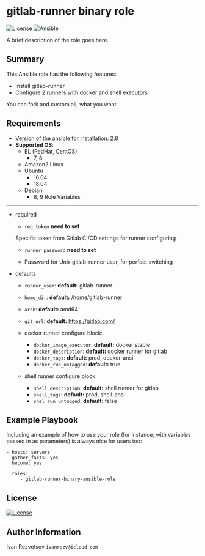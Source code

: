 gitlab-runner binary role
=========
[![License](https://img.shields.io/badge/license-Apache-green.svg?style=flat)](https://raw.githubusercontent.com/lean-delivery/ansible-role-gitlab-runner/master/LICENSE)
![Ansible](https://img.shields.io/badge/dynamic/json.svg?label=min_ansible_version&url=https%3A%2F%2Fgalaxy.ansible.com%2Fapi%2Fv1%2Froles%2F29089%2F&query=$.min_ansible_version)

A brief description of the role goes here.
## Summary

This Ansible role has the following features:

 - Install gitlab-runner
 - Configure 2 runners with docker and shell executors

You can fork and custom all, what you want

Requirements
------------

- Version of the ansible for installation: 2.8
 - **Supported OS**:
   - EL (RedHat, CentOS)
     - 7, 8
   - Amazon2 Linux
   - Ubuntu
     - 16.04
     - 18.04
   - Debian
     - 8, 9
Role Variables
--------------

- required
  - `reg_token`  **need to set**

  Specific token from Gitlab CI/CD settings for runner configuring
  - `runner_password`  **need to set**

  - Password for Unix gitlab-runner user, for perfect switching

- defaults

  - `runner_user`: **default:** gitlab-runner
  - `home_dir`: **default:** /home/gitlab-runner
  - `arch`: **default:** amd64
  - `git_url`: **default:** https://gitlab.com/


  - docker runner configure block:
    - `docker_image_executor`: **default:**  docker:stable
    - `docker_description`: **default:**  docker runner for gitlab
    - `docker_tags`: **default:**  prod, docker-ansi
    - `docker_run_untagged`: **default:**  true


  - shell runner configure block:
    - `shell_description`: **default:**  shell runner for gitlab
    - `shell_tags`: **default:**  prod, shell-ansi
    - `shel_run_untagged`: **default:**  false



Example Playbook
----------------

Including an example of how to use your role (for instance, with variables passed in as parameters) is always nice for users too:

    - hosts: servers
      gather_facts: yes
      become: yes

      roles:
         - gitlab-runner-binary-ansible-role

License
-------

[![License](https://img.shields.io/badge/license-Apache-green.svg?style=flat)](https://raw.githubusercontent.com/lean-delivery/ansible-role-gitlab-runner/master/LICENSE)

Author Information
------------------
Ivan Rezvetsov `ivanrezv@icloud.com`
